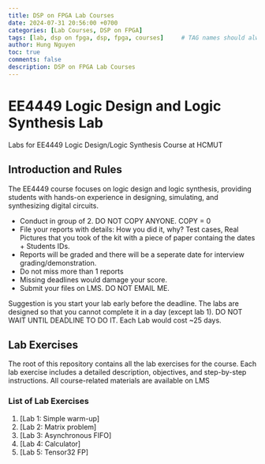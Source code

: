 ```yaml
---
title: DSP on FPGA Lab Courses
date: 2024-07-31 20:56:00 +0700
categories: [Lab Courses, DSP on FPGA]
tags: [lab, dsp on fpga, dsp, fpga, courses]     # TAG names should always be lowercase
author: Hung Nguyen
toc: true
comments: false
description: DSP on FPGA Lab Courses
---
```

# EE4449 Logic Design and Logic Synthesis Lab

Labs for EE4449 Logic Design/Logic Synthesis Course at HCMUT

## Introduction and Rules

The EE4449 course focuses on logic design and logic synthesis, providing students with hands-on experience in designing, simulating, and synthesizing digital circuits. 

- Conduct in group of 2. DO NOT COPY ANYONE. COPY = 0
- File your reports with details: How you did it, why? Test cases, Real Pictures that you took of the kit with a piece of paper containg the dates + Students IDs.
- Reports will be graded and there will be a seperate date for interview grading/demonstration.
- Do not miss more than 1 reports
- Missing deadlines would damage your score.
- Submit your files on LMS. DO NOT EMAIL ME.

Suggestion is you start your lab early before the deadline. The labs are designed so that you cannot complete it in a day (except lab 1). DO NOT WAIT UNTIL DEADLINE TO DO IT. Each Lab would cost ~25 days.

## Lab Exercises

The root of this repository contains all the lab exercises for the course. Each lab exercise includes a detailed description, objectives, and step-by-step instructions. All course-related materials are available on LMS

### List of Lab Exercises

1. [Lab 1: Simple warm-up]
2. [Lab 2: Matrix problem]
3. [Lab 3: Asynchronous FIFO]
4. [Lab 4: Calculator]
5. [Lab 5: Tensor32 FP]
